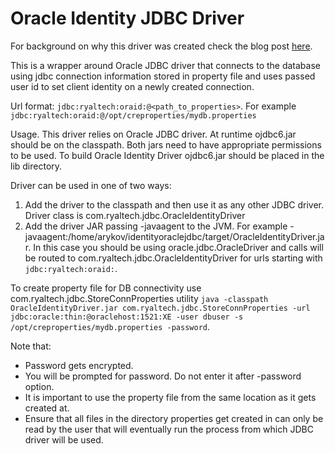 Oracle Identity JDBC Driver
===========================

For background on why this driver was created check the blog post [here](http://blog.ryaltech.com/2016/05/06/crystal-identitypropagation).

This is a wrapper around Oracle JDBC driver that connects to the database using jdbc connection information stored in property file and uses passed user id to set client identity on a newly created connection. 

Url format: `jdbc:ryaltech:oraid:@<path_to_properties>`. For example `jdbc:ryaltech:oraid:@/opt/creproperties/mydb.properties`

Usage. This driver relies on Oracle JDBC driver. At runtime ojdbc6.jar should be on the classpath. Both jars need to have appropriate permissions to be used. To build Oracle Identity Driver ojdbc6.jar should be placed in the lib directory.

Driver can be used in one of two ways:

1. Add the driver to the classpath and then use it as any other JDBC driver. Driver class is com.ryaltech.jdbc.OracleIdentityDriver
2. Add the driver JAR passing -javaagent to the JVM. For example -javaagent:/home/arykov/identityoraclejdbc/target/OracleIdentityDriver.jar. In this case you should be using oracle.jdbc.OracleDriver and calls will be routed to com.ryaltech.jdbc.OracleIdentityDriver for urls starting with `jdbc:ryaltech:oraid:`.

To create property file for DB connectivity use com.ryaltech.jdbc.StoreConnProperties utility `java -classpath OracleIdentityDriver.jar com.ryaltech.jdbc.StoreConnProperties -url jdbc:oracle:thin:@oraclehost:1521:XE -user dbuser -s /opt/creproperties/mydb.properties -password`. 

Note that:

* Password gets encrypted. 
* You will be prompted for password. Do not enter it after -password option.
* It is important to use the property file from the same location as it gets created at.
* Ensure that all files in the directory properties get created in can only be read by the user that will eventually run the process from which JDBC driver will be used.


